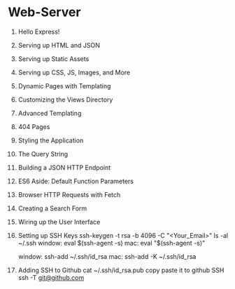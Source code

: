 # Web-Server

1. Hello Express!
2. Serving up HTML and JSON
3. Serving up Static Assets
4. Serving up CSS, JS, Images, and More
5. Dynamic Pages with Templating
6. Customizing the Views Directory
7. Advanced Templating
8. 404 Pages
9. Styling the Application

10. The Query String
11. Building a JSON HTTP Endpoint
12. ES6 Aside: Default Function Parameters
13. Browser HTTP Requests with Fetch
14. Creating a Search Form
15. Wiring up the User Interface

16. Setting up SSH Keys
    ssh-keygen -t rsa -b 4096 -C "<Your_Email>"
    ls -al ~/.ssh
    window: eval $(ssh-agent -s)
    mac: eval "$(ssh-agent -s)"

    window: ssh-add ~/.ssh/id_rsa
    mac: ssh-add -K ~/.ssh/id_rsa

17. Adding SSH to Github
    cat ~/.ssh/id_rsa.pub
    copy paste it to github SSH
    ssh -T git@github.com

